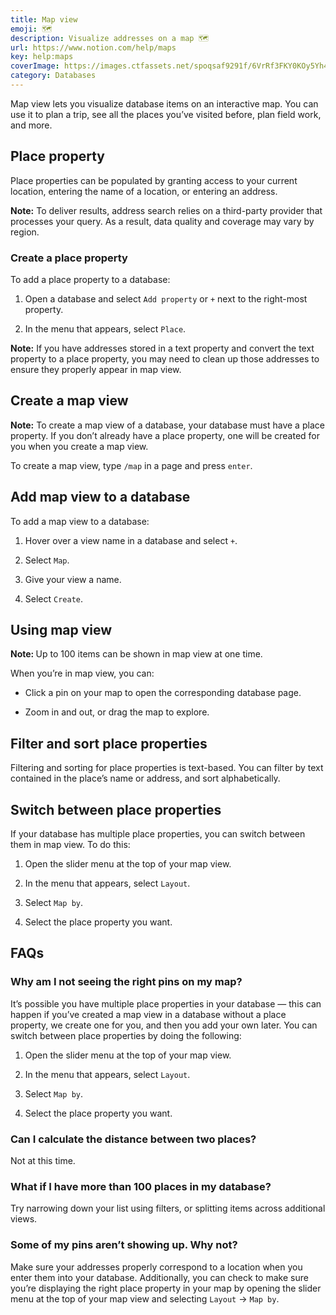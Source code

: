 ```yaml
---
title: Map view
emoji: 🗺️
description: Visualize addresses on a map 🗺️
url: https://www.notion.com/help/maps
key: help:maps
coverImage: https://images.ctfassets.net/spoqsaf9291f/6VrRf3FKY0KOy5Yh4IbKOB/79c8be4a2b8fd6d1d1401c91793f32f5/Reference_Visuals_Group_167.png
category: Databases
---
```


Map view lets you visualize database items on an interactive map. You can use it to plan a trip, see all the places you’ve visited before, plan field work, and more.

## Place property

Place properties can be populated by granting access to your current location, entering the name of a location, or entering an address.

**Note:** To deliver results, address search relies on a third-party provider that processes your query. As a result, data quality and coverage may vary by region.

### Create a place property

To add a place property to a database:

1. Open a database and select `Add property` or `+` next to the right-most property.

2. In the menu that appears, select `Place`.

**Note:** If you have addresses stored in a text property and convert the text property to a place property, you may need to clean up those addresses to ensure they properly appear in map view.

## Create a map view

**Note:** To create a map view of a database, your database must have a place property. If you don’t already have a place property, one will be created for you when you create a map view.

To create a map view, type `/map` in a page and press `enter`.

## Add map view to a database

To add a map view to a database:

1. Hover over a view name in a database and select `+`.

2. Select `Map`.

3. Give your view a name.

4. Select `Create`.

## Using map view

**Note:&#x20;**&#x55;p to 100 items can be shown in map view at one time.

When you’re in map view, you can:

* Click a pin on your map to open the corresponding database page.

* Zoom in and out, or drag the map to explore.

## Filter and sort place properties

Filtering and sorting for place properties is text-based. You can filter by text contained in the place’s name or address, and sort alphabetically.

## Switch between place properties

If your database has multiple place properties, you can switch between them in map view. To do this:

1. Open the slider menu at the top of your map view.

2. In the menu that appears, select `Layout`.

3. Select `Map by`.

4. Select the place property you want.


## FAQs

### Why am I not seeing the right pins on my map?

It’s possible you have multiple place properties in your database — this can happen if you’ve created a map view in a database without a place property, we create one for you, and then you add your own later. You can switch between place properties by doing the following:

1. Open the slider menu at the top of your map view.

2. In the menu that appears, select `Layout`.

3. Select `Map by`.

4. Select the place property you want.


### Can I calculate the distance between two places?

Not at this time.


### What if I have more than 100 places in my database?

Try narrowing down your list using filters, or splitting items across additional views.


### Some of my pins aren’t showing up. Why not?

Make sure your addresses properly correspond to a location when you enter them into your database. Additionally, you can check to make sure you’re displaying the right place property in your map by opening the slider menu at the top of your map view and selecting `Layout` → `Map by`.
